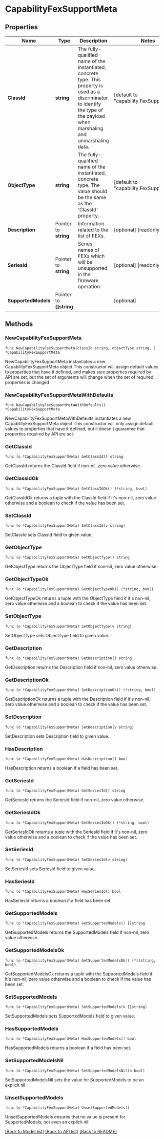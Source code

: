 # CapabilityFexSupportMeta

## Properties

Name | Type | Description | Notes
------------ | ------------- | ------------- | -------------
**ClassId** | **string** | The fully-qualified name of the instantiated, concrete type. This property is used as a discriminator to identify the type of the payload when marshaling and unmarshaling data. | [default to "capability.FexSupportMeta"]
**ObjectType** | **string** | The fully-qualified name of the instantiated, concrete type. The value should be the same as the &#39;ClassId&#39; property. | [default to "capability.FexSupportMeta"]
**Description** | Pointer to **string** | Information related to the list of FEXs. | [optional] [readonly] 
**SeriesId** | Pointer to **string** | Series names of FEXs which will be unsupported in the firmware operation. | [optional] [readonly] 
**SupportedModels** | Pointer to **[]string** |  | [optional] 

## Methods

### NewCapabilityFexSupportMeta

`func NewCapabilityFexSupportMeta(classId string, objectType string, ) *CapabilityFexSupportMeta`

NewCapabilityFexSupportMeta instantiates a new CapabilityFexSupportMeta object
This constructor will assign default values to properties that have it defined,
and makes sure properties required by API are set, but the set of arguments
will change when the set of required properties is changed

### NewCapabilityFexSupportMetaWithDefaults

`func NewCapabilityFexSupportMetaWithDefaults() *CapabilityFexSupportMeta`

NewCapabilityFexSupportMetaWithDefaults instantiates a new CapabilityFexSupportMeta object
This constructor will only assign default values to properties that have it defined,
but it doesn't guarantee that properties required by API are set

### GetClassId

`func (o *CapabilityFexSupportMeta) GetClassId() string`

GetClassId returns the ClassId field if non-nil, zero value otherwise.

### GetClassIdOk

`func (o *CapabilityFexSupportMeta) GetClassIdOk() (*string, bool)`

GetClassIdOk returns a tuple with the ClassId field if it's non-nil, zero value otherwise
and a boolean to check if the value has been set.

### SetClassId

`func (o *CapabilityFexSupportMeta) SetClassId(v string)`

SetClassId sets ClassId field to given value.


### GetObjectType

`func (o *CapabilityFexSupportMeta) GetObjectType() string`

GetObjectType returns the ObjectType field if non-nil, zero value otherwise.

### GetObjectTypeOk

`func (o *CapabilityFexSupportMeta) GetObjectTypeOk() (*string, bool)`

GetObjectTypeOk returns a tuple with the ObjectType field if it's non-nil, zero value otherwise
and a boolean to check if the value has been set.

### SetObjectType

`func (o *CapabilityFexSupportMeta) SetObjectType(v string)`

SetObjectType sets ObjectType field to given value.


### GetDescription

`func (o *CapabilityFexSupportMeta) GetDescription() string`

GetDescription returns the Description field if non-nil, zero value otherwise.

### GetDescriptionOk

`func (o *CapabilityFexSupportMeta) GetDescriptionOk() (*string, bool)`

GetDescriptionOk returns a tuple with the Description field if it's non-nil, zero value otherwise
and a boolean to check if the value has been set.

### SetDescription

`func (o *CapabilityFexSupportMeta) SetDescription(v string)`

SetDescription sets Description field to given value.

### HasDescription

`func (o *CapabilityFexSupportMeta) HasDescription() bool`

HasDescription returns a boolean if a field has been set.

### GetSeriesId

`func (o *CapabilityFexSupportMeta) GetSeriesId() string`

GetSeriesId returns the SeriesId field if non-nil, zero value otherwise.

### GetSeriesIdOk

`func (o *CapabilityFexSupportMeta) GetSeriesIdOk() (*string, bool)`

GetSeriesIdOk returns a tuple with the SeriesId field if it's non-nil, zero value otherwise
and a boolean to check if the value has been set.

### SetSeriesId

`func (o *CapabilityFexSupportMeta) SetSeriesId(v string)`

SetSeriesId sets SeriesId field to given value.

### HasSeriesId

`func (o *CapabilityFexSupportMeta) HasSeriesId() bool`

HasSeriesId returns a boolean if a field has been set.

### GetSupportedModels

`func (o *CapabilityFexSupportMeta) GetSupportedModels() []string`

GetSupportedModels returns the SupportedModels field if non-nil, zero value otherwise.

### GetSupportedModelsOk

`func (o *CapabilityFexSupportMeta) GetSupportedModelsOk() (*[]string, bool)`

GetSupportedModelsOk returns a tuple with the SupportedModels field if it's non-nil, zero value otherwise
and a boolean to check if the value has been set.

### SetSupportedModels

`func (o *CapabilityFexSupportMeta) SetSupportedModels(v []string)`

SetSupportedModels sets SupportedModels field to given value.

### HasSupportedModels

`func (o *CapabilityFexSupportMeta) HasSupportedModels() bool`

HasSupportedModels returns a boolean if a field has been set.

### SetSupportedModelsNil

`func (o *CapabilityFexSupportMeta) SetSupportedModelsNil(b bool)`

 SetSupportedModelsNil sets the value for SupportedModels to be an explicit nil

### UnsetSupportedModels
`func (o *CapabilityFexSupportMeta) UnsetSupportedModels()`

UnsetSupportedModels ensures that no value is present for SupportedModels, not even an explicit nil

[[Back to Model list]](../README.md#documentation-for-models) [[Back to API list]](../README.md#documentation-for-api-endpoints) [[Back to README]](../README.md)



